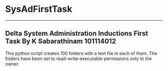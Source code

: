 # SysAdFirstTask

----------------------------------------------------------------------------------
Delta System Administration Inductions
First Task
By
  K Sabarathinam
  101114012
----------------------------------------------------------------------------------

This python script creates 100 folders with a text file in each of them. 
The folders have been set to read-write-executable permissions only to the owner.
